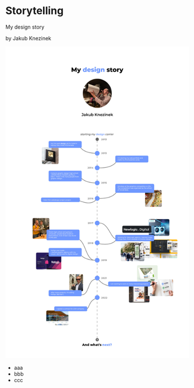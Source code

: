 # Storytelling

My design story

by Jakub Knezinek

<img src="../06-Storytelling/images/storytelling_timeline.jpg" alt="-">

- aaa
- bbb
- ccc
